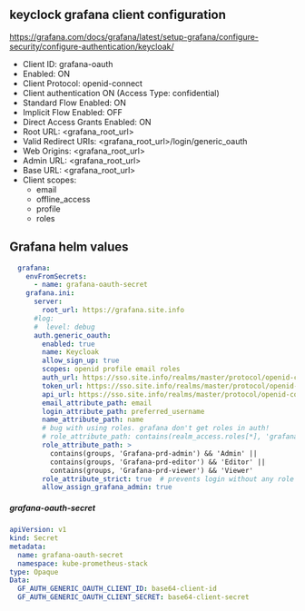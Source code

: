 
## keyclock grafana client configuration
https://grafana.com/docs/grafana/latest/setup-grafana/configure-security/configure-authentication/keycloak/
- Client ID: grafana-oauth
- Enabled: ON
- Client Protocol: openid-connect
- Client authentication  ON (Access Type: confidential)
- Standard Flow Enabled: ON
- Implicit Flow Enabled: OFF
- Direct Access Grants Enabled: ON
- Root URL: <grafana_root_url>
- Valid Redirect URIs: <grafana_root_url>/login/generic_oauth
- Web Origins: <grafana_root_url>
- Admin URL: <grafana_root_url>
- Base URL: <grafana_root_url>
- Client scopes:
  - email
  - offline_access
  - profile
  - roles
## Grafana helm values
```yaml
  grafana:
    envFromSecrets:
      - name: grafana-oauth-secret
    grafana.ini:
      server:
        root_url: https://grafana.site.info
      #log:
      #  level: debug
      auth.generic_oauth:
        enabled: true
        name: Keycloak
        allow_sign_up: true
        scopes: openid profile email roles
        auth_url: https://sso.site.info/realms/master/protocol/openid-connect/auth
        token_url: https://sso.site.info/realms/master/protocol/openid-connect/token
        api_url: https://sso.site.info/realms/master/protocol/openid-connect/userinfo
        email_attribute_path: email
        login_attribute_path: preferred_username
        name_attribute_path: name
        # bug with using roles. grafana don't get roles in auth!
        # role_attribute_path: contains(realm_access.roles[*], 'grafana_admin') && 'Admin' || contains(realm_access.roles[*], 'grafana_editor') && 'Editor' || 'Viewer'
        role_attribute_path: >
          contains(groups, 'Grafana-prd-admin') && 'Admin' ||
          contains(groups, 'Grafana-prd-editor') && 'Editor' ||
          contains(groups, 'Grafana-prd-viewer') && 'Viewer'
        role_attribute_strict: true  # prevents login without any role
        allow_assign_grafana_admin: true
```

##### grafana-oauth-secret
```yaml
apiVersion: v1
kind: Secret
metadata:
  name: grafana-oauth-secret
  namespace: kube-prometheus-stack
type: Opaque
Data:
  GF_AUTH_GENERIC_OAUTH_CLIENT_ID: base64-client-id
  GF_AUTH_GENERIC_OAUTH_CLIENT_SECRET: base64-client-secret

```
